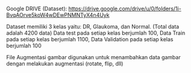 Google DRIVE (Dataset):
https://drive.google.com/drive/u/0/folders/1i-BvqAOrve5koW4wDEwPNMNTyX4n4Uyk

Dataset memiliki 3 kelas yaitu: DR, Glaukoma, dan Normal. (Total data adalah 4200 data)
Data test pada setiap kelas berjumlah 100,
Data Train pada setiap kelas berjumlah 1100,
Data Validation pada setiap kelas berjumlah 100

File Augmentasi gambar digunakan untuk menambahkan data gambar dengan melakukan augmentasi (rotate, flip, dll) 